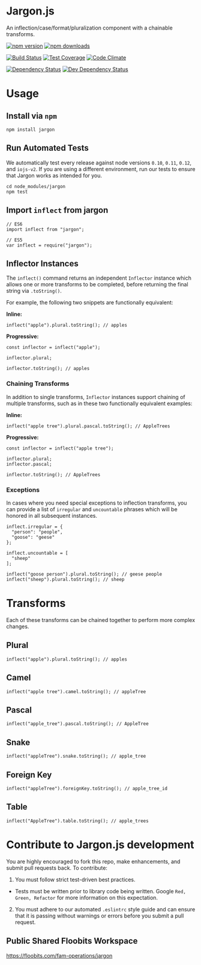 # Jargon.js

An inflection/case/format/pluralization component with a chainable transforms.

[![npm version](https://img.shields.io/npm/v/jargon.svg)](https://www.npmjs.com/package/jargon) [![npm downloads](https://img.shields.io/npm/dm/jargon.svg)](https://www.npmjs.com/package/jargon)

[![Build Status](https://travis-ci.org/FreeAllMedia/jargon.png?branch=master)](https://travis-ci.org/FreeAllMedia/jargon) [![Test Coverage](https://codeclimate.com/repos/557b3d7de30ba0742500838c/badges/d525182d1790d6589836/coverage.svg)](https://codeclimate.com/repos/557b3d7de30ba0742500838c/coverage) [![Code Climate](https://codeclimate.com/repos/557b3d7de30ba0742500838c/badges/d525182d1790d6589836/gpa.svg)](https://codeclimate.com/repos/557b3d7de30ba0742500838c/feed)

[![Dependency Status](https://david-dm.org/FreeAllMedia/jargon.png?theme=shields.io)](https://david-dm.org/FreeAllMedia/jargon?theme=shields.io) [![Dev Dependency Status](https://david-dm.org/FreeAllMedia/jargon/dev-status.svg)](https://david-dm.org/FreeAllMedia/jargon?theme=shields.io#info=devDependencies)

# Usage

## Install via `npm`

```
npm install jargon
```

## Run Automated Tests

We automatically test every release against node versions `0.10`, `0.11`, `0.12`, and `iojs-v2`. If you are using a different environment, run our tests to ensure that Jargon works as intended for you.

```
cd node_modules/jargon
npm test
```

## Import `inflect` from jargon

```
// ES6
import inflect from "jargon";
```

```
// ES5
var inflect = require("jargon");
```

## Inflector Instances

The `inflect()` command returns an independent `Inflector` instance which allows one or more transforms to be completed, before returning the final string via `.toString()`.

For example, the following two snippets are functionally equivalent:

**Inline:**

```
inflect("apple").plural.toString(); // apples
```

**Progressive:**

```
const inflector = inflect("apple");

inflector.plural;

inflector.toString(); // apples
```

### Chaining Transforms

In addition to single transforms, `Inflector` instances support chaining of multiple transforms, such as in these two functionally equivalent examples:

**Inline:**

```
inflect("apple tree").plural.pascal.toString(); // AppleTrees
```

**Progressive:**

```
const inflector = inflect("apple tree");

inflector.plural;
inflector.pascal;

inflector.toString(); // AppleTrees
```

### Exceptions

In cases where you need special exceptions to inflection transforms, you can provide a list of `irregular` and `uncountable` phrases which will be honored in all subsequent instances.

```
inflect.irregular = {
  "person": "people",
  "goose": "geese"
};

inflect.uncountable = [
  "sheep"
];

inflect("goose person").plural.toString(); // geese people
inflect("sheep").plural.toString(); // sheep
```

# Transforms

Each of these transforms can be chained together to perform more complex changes.

## Plural

```
inflect("apple").plural.toString(); // apples
```

## Camel

```
inflect("apple tree").camel.toString(); // appleTree
```

## Pascal

```
inflect("apple_tree").pascal.toString(); // AppleTree
```

## Snake

```
inflect("appleTree").snake.toString(); // apple_tree
```

## Foreign Key

```
inflect("appleTree").foreignKey.toString(); // apple_tree_id
```

## Table

```
inflect("AppleTree").table.toString(); // apple_trees
```

# Contribute to Jargon.js development

You are highly encouraged to fork this repo, make enhancements, and submit pull requests back. To contribute:

1. You must follow strict test-driven best practices.
  * Tests must be written prior to library code being written. Google `Red, Green, Refactor` for more information on this expectation.
2. You must adhere to our automated `.eslintrc` style guide and can ensure that it is passing without warnings or errors before you submit a pull request.

## Public Shared Floobits Workspace

https://floobits.com/fam-operations/jargon